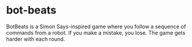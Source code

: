 # bot-beats
BotBeats is a Simon Says-inspired game where you follow a sequence of commands from a robot. If you make a mistake, you lose. The game gets harder with each round.
